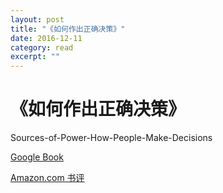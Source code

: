 ```yaml
---
layout: post
title: "《如何作出正确决策》" 
date: 2016-12-11 
category: read 
excerpt: ""
---
```


# 《如何作出正确决策》

Sources-of-Power-How-People-Make-Decisions

[Google Book](https://books.google.com/books?id=nn1kGwL4hRgC&lpg=PP1&dq=Sources%20of%20Power%3A%20How%20People%20Make%20Decisions&hl=zh-CN&pg=PA3#v=onepage&q&f=false)

[Amazon.com 书评](https://www.amazon.cn/Sources-of-Power-How-People-Make-Decisions-Klein-Gary-A/dp/0262611465/ref=sr_1_1?s=books&ie=UTF8&qid=1481422949&sr=1-1&keywords=Sources+of+Power%3A+How+People+Make+Decisions)